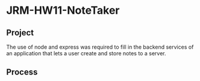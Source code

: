# JRM-HW11-NoteTaker

## Project

The use of node and express was required to fill in the backend services of an application that lets a user create and store notes to a server.

## Process